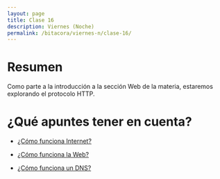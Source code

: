 ```yaml
---
layout: page
title: Clase 16
description: Viernes (Noche)
permalink: /bitacora/viernes-n/clase-16/
---
```


# Resumen

Como parte a la introducción a la sección Web de la materia, estaremos explorando el protocolo HTTP.

# ¿Qué apuntes tener en cuenta?

- [¿Cómo funciona Internet?](https://developer.mozilla.org/es/docs/Learn/Common_questions/How_does_the_Internet_work)

- [¿Cómo funciona la Web?](https://developer.mozilla.org/es/docs/Learn/Getting_started_with_the_web/C%C3%B3mo_funciona_la_Web)

- [¿Cómo funciona un DNS?](https://howdns.works/)

